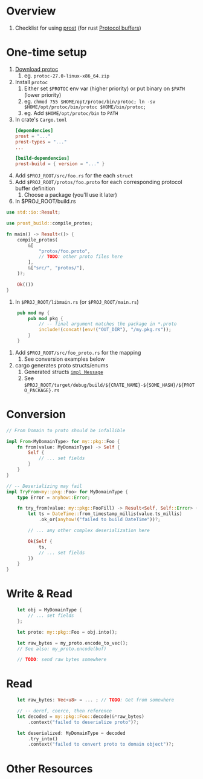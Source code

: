 # Overview
1. Checklist for using [prost](TODO) (for rust [Protocol buffers](TODO))

# One-time setup
1. [Download protoc](https://github.com/protocolbuffers/protobuf/releases/)
    1. eg. `protoc-27.0-linux-x86_64.zip`
1. Install `protoc`
    1. Either set `$PROTOC` env var (higher priority) or put binary on `$PATH` (lower priority)
    1. eg. `chmod 755 $HOME/opt/protoc/bin/protoc; ln -sv $HOME/opt/protoc/bin/protoc $HOME/bin/protoc;`
    1. eg. Add `$HOME/opt/protoc/bin` to `PATH`
1. In crate's `Cargo.toml`
    ```toml
    [dependencies]
    prost = "..."
    prost-types = "..."
    ...

    [build-dependencies]
    prost-build = { version = "..." }
    ```
1. Add `$PROJ_ROOT/src/foo.rs` for the each `struct`
1. Add `$PROJ_ROOT/protos/foo.proto` for each corresponding protocol buffer definition
    1. Choose a package (you'll use it later)
1. In $PROJ_ROOT/build.rs
```rs
use std::io::Result;

use prost_build::compile_protos;

fn main() -> Result<()> {
    compile_protos(
        &[
            "protos/foo.proto",
            // TODO: other proto files here
        ],
        &["src/", "protos/"],
    )?;

    Ok(())
}
```
1. In `$PROJ_ROOT/libmain.rs` (or `$PROJ_ROOT/main.rs`)
```rs
    pub mod my {
        pub mod pkg {
            // -- final argument matches the package in *.proto
            include!(concat!(env!("OUT_DIR"), "/my.pkg.rs"));
        }
    }
```
1. Add `$PROJ_ROOT/src/foo_proto.rs` for the mapping
    1. See conversion examples below
1. cargo generates proto structs/enums
    1. Generated structs [`impl Message`](https://docs.rs/prost/latest/prost/trait.Message.html)
    1. See `$PROJ_ROOT/target/debug/build/${CRATE_NAME}-${SOME_HASH}/${PROTO_PACKAGE}.rs`


# Conversion
```rust
// From Domain to proto should be infallible

impl From<MyDomainType> for my::pkg::Foo {
    fn from(value: MyDomainType) -> Self {
        Self {
            // ... set fields
        }
    }
}

// -- Deserializing may fail
impl TryFrom<my::pkg::Foo> for MyDomainType {
    type Error = anyhow::Error;

    fn try_from(value: my::pkg::FooFill) -> Result<Self, Self::Error> {
        let ts = DateTime::from_timestamp_millis(value.ts_millis)
            .ok_or(anyhow!("failed to build DateTime"))?;

        // ... any other complex deserialization here

        Ok(Self {
            ts,
            // ... set fields
        })
    }
}
```


# Write & Read
```rust
    let obj = MyDomainType {
        // ... set fields
    };

    let proto: my::pkg::Foo = obj.into();

    let raw_bytes = my_proto.encode_to_vec();
    // See also: my_proto.encode(buf)

    // TODO: send raw bytes somewhere
```


# Read
```rust
    let raw_bytes: Vec<u8> = ... ; // TODO: Get from somewhere

    // -- deref, coerce, then reference
    let decoded = my::pkg::Foo::decode(&*raw_bytes)
        .context("failed to deserialize proto")?;

    let deserialized: MyDomainType = decoded
        .try_into()
        .context("failed to convert proto to domain object")?;
```


# Other Resources

